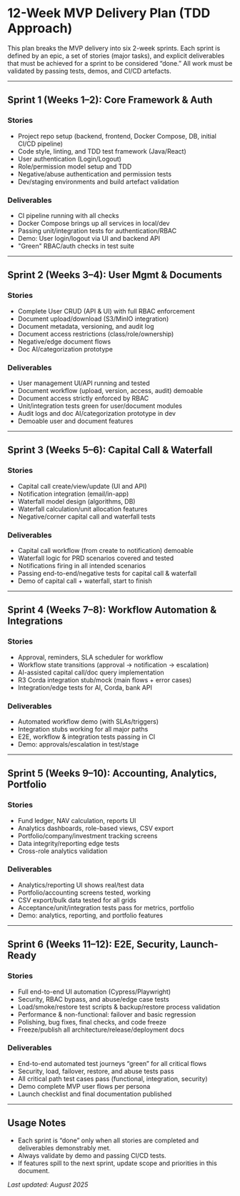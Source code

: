 # 12-Week MVP Delivery Plan (TDD Approach)

This plan breaks the MVP delivery into six 2-week sprints. Each sprint is defined by an epic, a set of stories (major tasks), and explicit deliverables that must be achieved for a sprint to be considered “done.” All work must be validated by passing tests, demos, and CI/CD artefacts.

---

## Sprint 1 (Weeks 1–2): Core Framework & Auth

### Stories
- Project repo setup (backend, frontend, Docker Compose, DB, initial CI/CD pipeline)
- Code style, linting, and TDD test framework (Java/React)
- User authentication (Login/Logout)
- Role/permission model setup and TDD
- Negative/abuse authentication and permission tests
- Dev/staging environments and build artefact validation

### Deliverables
- CI pipeline running with all checks
- Docker Compose brings up all services in local/dev
- Passing unit/integration tests for authentication/RBAC
- Demo: User login/logout via UI and backend API
- "Green" RBAC/auth checks in test suite

---

## Sprint 2 (Weeks 3–4): User Mgmt & Documents

### Stories
- Complete User CRUD (API & UI) with full RBAC enforcement
- Document upload/download (S3/MinIO integration)
- Document metadata, versioning, and audit log
- Document access restrictions (class/role/ownership)
- Negative/edge document flows
- Doc AI/categorization prototype

### Deliverables
- User management UI/API running and tested
- Document workflow (upload, version, access, audit) demoable
- Document access strictly enforced by RBAC
- Unit/integration tests green for user/document modules
- Audit logs and doc AI/categorization prototype in dev
- Demoable user and document features

---

## Sprint 3 (Weeks 5–6): Capital Call & Waterfall

### Stories
- Capital call create/view/update (UI and API)
- Notification integration (email/in-app)
- Waterfall model design (algorithms, DB)
- Waterfall calculation/unit allocation features
- Negative/corner capital call and waterfall tests

### Deliverables
- Capital call workflow (from create to notification) demoable
- Waterfall logic for PRD scenarios covered and tested
- Notifications firing in all intended scenarios
- Passing end-to-end/negative tests for capital call & waterfall
- Demo of capital call + waterfall, start to finish

---

## Sprint 4 (Weeks 7–8): Workflow Automation & Integrations

### Stories
- Approval, reminders, SLA scheduler for workflow
- Workflow state transitions (approval → notification → escalation)
- AI-assisted capital call/doc query implementation
- R3 Corda integration stub/mock (main flows + error cases)
- Integration/edge tests for AI, Corda, bank API

### Deliverables
- Automated workflow demo (with SLAs/triggers)
- Integration stubs working for all major paths
- E2E, workflow & integration tests passing in CI
- Demo: approvals/escalation in test/stage

---

## Sprint 5 (Weeks 9–10): Accounting, Analytics, Portfolio

### Stories
- Fund ledger, NAV calculation, reports UI
- Analytics dashboards, role-based views, CSV export
- Portfolio/company/investment tracking screens
- Data integrity/reporting edge tests
- Cross-role analytics validation

### Deliverables
- Analytics/reporting UI shows real/test data
- Portfolio/accounting screens tested, working
- CSV export/bulk data tested for all grids
- Acceptance/unit/integration tests pass for metrics, portfolio
- Demo: analytics, reporting, and portfolio features

---

## Sprint 6 (Weeks 11–12): E2E, Security, Launch-Ready

### Stories
- Full end-to-end UI automation (Cypress/Playwright)
- Security, RBAC bypass, and abuse/edge case tests
- Load/smoke/restore test scripts & backup/restore process validation
- Performance & non-functional: failover and basic regression
- Polishing, bug fixes, final checks, and code freeze
- Freeze/publish all architecture/release/deployment docs

### Deliverables
- End-to-end automated test journeys “green” for all critical flows
- Security, load, failover, restore, and abuse tests pass
- All critical path test cases pass (functional, integration, security)
- Demo complete MVP user flows per persona
- Launch checklist and final documentation published

---

## Usage Notes

- Each sprint is “done” only when all stories are completed and deliverables demonstrably met.
- Always validate by demo and passing CI/CD tests.
- If features spill to the next sprint, update scope and priorities in this document.

_Last updated: August 2025_
